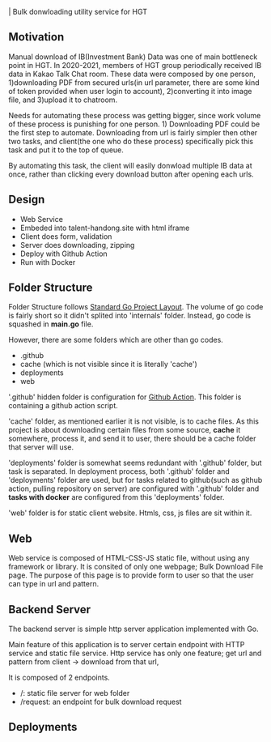 | Bulk donwloading utility service for HGT

## Motivation
Manual download of IB(Investment Bank) Data was one of main bottleneck point in HGT. In 2020-2021, members of HGT group periodically received IB data in Kakao Talk Chat room. These data were composed by one person, 1)downloading PDF from secured urls(in url parameter, there are some kind of token provided when user login to account), 2)converting it into image file, and 3)upload it to chatroom.  

Needs for automating these process was getting bigger, since work volume of these process is punishing for one person. 1) Downloading PDF could be the first step to automate. Downloading from url is fairly simpler then other two tasks, and client(the one who do these process) specifically pick this task and put it to the top of queue.

By automating this task, the client will easily donwload multiple IB data at once, rather than clicking every download button after opening each urls.

## Design
- Web Service
- Embeded into talent-handong.site with html iframe
- Client does form, validation
- Server does downloading, zipping
- Deploy with Github Action
- Run with Docker


## Folder Structure
Folder Structure follows [Standard Go Project Layout](https://github.com/golang-standards/project-layout). The volume of go code is fairly short so it didn't splited into 'internals' folder. Instead, go code is squashed in **main.go** file.

However, there are some folders which are other than go codes.
- .github
- cache (which is not visible since it is literally 'cache')
- deployments
- web

'.github' hidden folder is configuration for [Github Action](https://github.com/features/actions). This folder is containing a github action script.  

'cache' folder, as mentioned earlier it is not visible, is to cache files. As this project is about downloading certain files from some source, **cache** it somewhere, process it, and send it to user, there should be a cache folder that server will use.  

'deployments' folder is somewhat seems redundant with '.github' folder, but task is separated. In deployment process, both '.github' folder and 'deployments' folder are used, but for tasks related to github(such as github action, pulling repository on server) are configured with '.github' folder and **tasks with docker** are configured from this 'deployments' folder.

'web' folder is for static client website. Htmls, css, js files are sit within it.


## Web
Web service is composed of HTML-CSS-JS static file, without using any framework or library. It is consited of only one webpage; Bulk Download File page. The purpose of this page is to provide form to user so that the user can type in url and pattern.


## Backend Server
The backend server is simple http server application implemented with Go.

Main feature of this application is to server certain endpoint with HTTP service and static file service. Http service has only one feature; get url and pattern from client -> download from that url, 

It is composed of 2 endpoints.
- /: static file server for web folder
- /request: an endpoint for bulk download request 




## Deployments